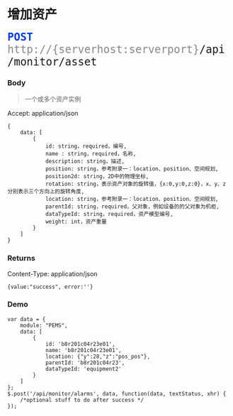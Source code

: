 # 增加资产

<font face="Droid Sans Mono,monospace" size="5">
<font color="#003bed"><b>POST</b></font> <font color="#888">http://{serverhost:serverport}</font>/api/monitor/asset
</font>


### Body
>一个或多个资产实例

Accept: application/json

```
{
	data: [
        {
            id: string，required，编号,
            name : string，required，名称,
            description: string，描述,
            position: string，参考附录一：location、position、空间规划,
            position2d: string，2D中的物理坐标,
            rotation: string，表示资产对象的旋转值，{x:0,y:0,z:0}，x、y、z分别表示三个方向上的旋转角度,
            location: string，参考附录一：location、position、空间规划,
            parentId: string，required，父对象，例如设备的的父对象为机柜,
            dataTypeId: string，required，资产模型编号,
            weight: int，资产重量
        }
    ]
}
```

### Returns

Content-Type: application/json

```
{value:"success", error:''}
```

### Demo

```
var data = {
	module: "PEMS", 
	data: [
        {
            id: 'b8r201c04r23e01',
            name: 'b8r201c04r23e01',
            location: {"y":28,"z":"pos_pos"},
            parentId: 'b8r201c04r23',
            dataTypeId: 'equipment2'
        }
    ]
};
$.post('/api/monitor/alarms', data, function(data, textStatus, xhr) {
    /*optional stuff to do after success */
});
```